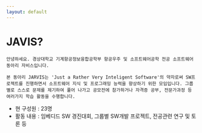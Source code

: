 ```yaml
---
layout: default
---
```


# JAVIS?

 	안녕하세요. 경상대학교 기계항공정보융합공학부 항공우주 및 소프트웨어공학 전공 소프트웨어동아리 자비스입니다.

 	본 동아리 JARVIS는 'Just a Rather Very Inteligent Software'의 약자로써 SW프로젝트를 진행하면서 소프트웨어 지식 및 프로그래밍 능력을 향상하기 위한 모임입니다. 그룹별로 스스로 문제를 제기하여 풀어 나가고 공모전에 참가하거나 자격증 공부, 전문가과정 등 여러가지 학습 활동을 수행합니다.

- 현 구성원 : 23명 
- 활동 내용 : 임베디드 SW 경진대회, 그룹별 SW개발 프로젝트, 전공관련 연구 및 토론 등

